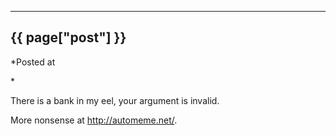 

---
## {{ page["post"] }}

*Posted at
<!--%
from datetime import datetime
print(datetime.strptime(page["date"], "%Y-%m-%d").strftime("%B %d, %Y"))
%-->*

There is a bank in my eel, your argument is invalid.

More nonsense at <http://automeme.net/>.
